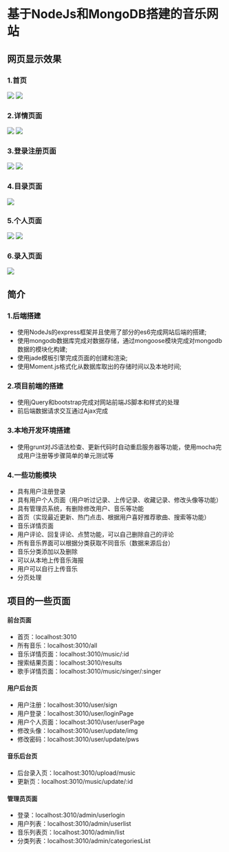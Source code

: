 # 基于NodeJs和MongoDB搭建的音乐网站
## 网页显示效果
### 1.首页
![](https://github.com/geizsoft/music/raw/master/image/1.png)
![](https://github.com/geizsoft/music/raw/master/image/2.png)
### 2.详情页面
![](https://github.com/geizsoft/music/raw/master/image/3.png)
![](https://github.com/geizsoft/music/raw/master/image/4.png)
### 3.登录注册页面
![](https://github.com/geizsoft/music/raw/master/image/5.png)
![](https://github.com/geizsoft/music/raw/master/image/6.png)
### 4.目录页面
![](https://github.com/geizsoft/music/raw/master/image/7.png)
### 5.个人页面
![](https://github.com/geizsoft/music/raw/master/image/8.png)
![](https://github.com/geizsoft/music/raw/master/image/9.png)
### 6.录入页面
![](https://github.com/geizsoft/music/raw/master/image/10.png)

## 简介
### 1.后端搭建
  * 使用NodeJs的express框架并且使用了部分的es6完成网站后端的搭建;
  * 使用mongodb数据库完成对数据存储，通过mongoose模块完成对mongodb数据的模块化构建;
  * 使用jade模板引擎完成页面的创建和渲染;
  * 使用Moment.js格式化从数据库取出的存储时间以及本地时间;
### 2.项目前端的搭建
  * 使用jQuery和bootstrap完成对网站前端JS脚本和样式的处理
  * 前后端数据请求交互通过Ajax完成
### 3.本地开发环境搭建
  * 使用grunt对JS语法检查、更新代码时自动重启服务器等功能，使用mocha完成用户注册等步骤简单的单元测试等
### 4.一些功能模块
  * 具有用户注册登录
  * 具有用户个人页面（用户听过记录、上传记录、收藏记录、修改头像等功能）
  * 具有管理员系统，有删除修改用户、音乐等功能
  * 首页（实现最近更新、热门点击、根据用户喜好推荐歌曲、搜索等功能）
  * 音乐详情页面
  * 用户评论、回复评论、点赞功能，可以自己删除自己的评论
  * 所有音乐界面可以根据分类获取不同音乐（数据来源后台）
  * 音乐分类添加以及删除
  * 可以从本地上传音乐海报
  * 用户可以自行上传音乐
  * 分页处理
 ## 项目的一些页面
 #### 前台页面
  * 首页：localhost:3010
  * 所有音乐：localhost:3010/all
  * 音乐详情页面：localhost:3010/music/:id
  * 搜索结果页面：localhost:3010/results
  * 歌手详情页面：localhost:3010/music/singer/:singer
#### 用户后台页
   * 用户注册：localhost:3010/user/sign
   * 用户登录：localhost:3010/user/loginPage
   * 用户个人页面：localhost:3010/user/userPage
   * 修改头像：localhost:3010/user/update/img
   * 修改密码：localhost:3010/user/update/pws
#### 音乐后台页
   * 后台录入页：localhost:3010/upload/music
   * 更新页：localhost:3010/music/update/:id
#### 管理员页面
   * 登录：localhost:3010/admin/userlogin
   * 用户列表：localhost:3010/admin/userlist
   * 音乐列表页：localhost:3010/admin/list
   * 分类列表：localhost:3010/admin/categoriesList

